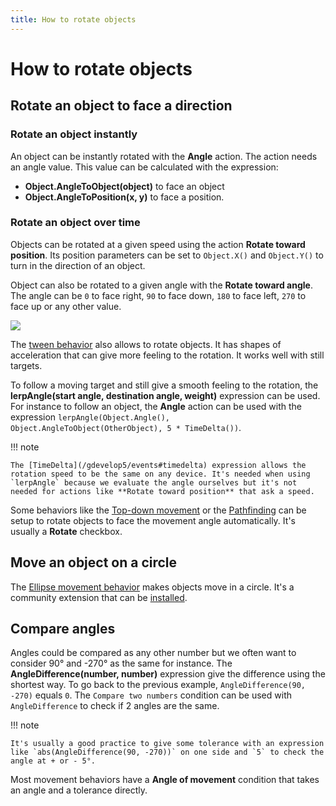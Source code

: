 ```yaml
---
title: How to rotate objects
---
```

# How to rotate objects

## Rotate an object to face a direction

### Rotate an object instantly

An object can be instantly rotated with the **Angle** action. The action needs an angle value. This value can be calculated with the expression:

- **Object.AngleToObject(object)** to face an object
- **Object.AngleToPosition(x, y)** to face a position.


### Rotate an object over time

Objects can be rotated at a given speed using the action **Rotate toward position**. Its position parameters can be set to `Object.X()` and `Object.Y()` to turn in the direction of an object.

Object can also be rotated to a given angle with the **Rotate toward angle**. The angle can be `0` to face right, `90` to face down, `180` to face left, `270` to face up or any other value.

![](/gdevelop5/objects/gdevelop_co.png)

The [tween behavior](/gdevelop5/behaviors/tween) also allows to rotate objects. It has shapes of acceleration that can give more feeling to the rotation. It works well with still targets.

To follow a moving target and still give a smooth feeling to the rotation, the **lerpAngle(start angle, destination angle, weight)** expression can be used. For instance to follow an object, the **Angle** action can be used with the expression `lerpAngle(Object.Angle(), Object.AngleToObject(OtherObject), 5 * TimeDelta())`.

!!! note

    The [TimeDelta](/gdevelop5/events#timedelta) expression allows the rotation speed to be the same on any device. It's needed when using `lerpAngle` because we evaluate the angle ourselves but it's not needed for actions like **Rotate toward position** that ask a speed.

Some behaviors like the [Top-down movement](/gdevelop5/behaviors/topdown) or the [Pathfinding](/gdevelop5/behaviors/pathfinding) can be setup to rotate objects to face the movement angle automatically. It's usually a **Rotate** checkbox.


## Move an object on a circle

The [Ellipse movement behavior](/gdevelop5/extensions/ellipse-movement/reference) makes objects move in a circle. It's a community extension that can be [installed](/gdevelop5/extensions/search).


## Compare angles

Angles could be compared as any other number but we often want to consider 90° and -270° as the same for instance. The **AngleDifference(number, number)** expression give the difference using the shortest way. To go back to the previous example, `AngleDifference(90, -270)` equals `0`. The `Compare two numbers` condition can be used with `AngleDifference` to check if 2 angles are the same.

!!! note

    It's usually a good practice to give some tolerance with an expression like `abs(AngleDifference(90, -270))` on one side and `5` to check the angle at + or - 5°.

Most movement behaviors have a **Angle of movement** condition that takes an angle and a tolerance directly.